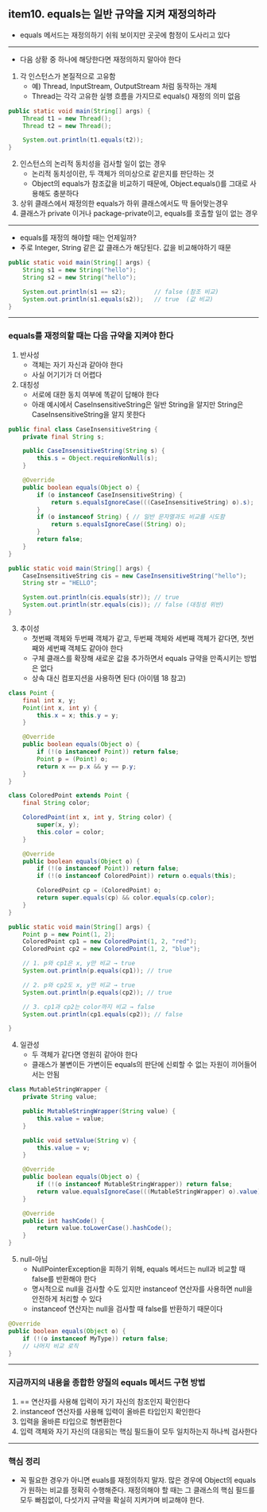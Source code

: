 ## item10. equals는 일반 규약을 지켜 재정의하라

- equals 메서드는 재정의하기 쉬워 보이지만 곳곳에 함정이 도사리고 있다
---
- 다음 상황 중 하나에 해당한다면 재정의하지 말아야 한다
1. 각 인스턴스가 본질적으로 고유함
   - 예) Thread, InputStream, OutputStream 처럼 동작하는 개체
   - Thread는 각각 고유한 실행 흐름을 가지므로 equals() 재정의 의미 없음
```java
public static void main(String[] args) {
	Thread t1 = new Thread();
	Thread t2 = new Thread();

	System.out.println(t1.equals(t2));
}
```
2. 인스턴스의 논리적 동치성을 검사할 일이 없는 경우
   - 논리적 동치성이란, 두 객체가 의미상으로 같은지를 판단하는 것
   - Object의 equals가 참조값을 비교하기 때문에, Object.equals()를 그대로 사용해도 충분하다
3. 상위 클래스에서 재정의한 equals가 하위 클래스에서도 딱 들어맞는경우
4. 클래스가 private 이거나 package-private이고, equals를 호출할 일이 없는 경우

---
- equals를 재정의 해야할 때는 언제일까?
- 주로 Integer, String 같은 값 클래스가 해당된다. 값을 비교해야하기 때문
```java
public static void main(String[] args) {
	String s1 = new String("hello");
	String s2 = new String("hello");

	System.out.println(s1 == s2);        // false (참조 비교)
	System.out.println(s1.equals(s2));   // true  (값 비교)
}
```
---
### equals를 재정의할 때는 다음 규약을 지켜야 한다
1. 반사성
   - 객체는 자기 자신과 같아야 한다
   - 사실 어기기가 더 어렵다
2. 대칭성
   - 서로에 대한 동치 여부에 똑같이 답해야 한다
   - 아래 예시에서 CaseInsensitiveString은 일반 String을 알지만 String은 CaseInsensitiveString을 알지 못한다
```java
public final class CaseInsensitiveString {
    private final String s;

    public CaseInsensitiveString(String s) {
        this.s = Object.requireNonNull(s);
    }

    @Override
    public boolean equals(Object o) {
        if (o instanceof CaseInsensitiveString) {
            return s.equalsIgnoreCase(((CaseInsensitiveString) o).s);
        }
        if (o instanceof String) { // 일반 문자열과도 비교를 시도함
            return s.equalsIgnoreCase((String) o);
        }
        return false;
    }
}

public static void main(String[] args) {
    CaseInsensitiveString cis = new CaseInsensitiveString("hello");
    String str = "HELLO";

    System.out.println(cis.equals(str)); // true
    System.out.println(str.equals(cis)); // false (대칭성 위반)
}
```
3. 추이성
   - 첫번째 객체와 두번째 객체가 같고, 두번째 객체와 세번째 객체가 같다면, 첫번째와 세번째 객체도 같아야 한다
   - 구체 클래스를 확장해 새로운 값을 추가하면서 equals 규약을 만족시키는 방법은 없다
   - 상속 대신 컴포지션을 사용하면 된다 (아이템 18 참고)
```java
class Point {
    final int x, y;
    Point(int x, int y) {
        this.x = x; this.y = y;
    }

    @Override
    public boolean equals(Object o) {
        if (!(o instanceof Point)) return false;
        Point p = (Point) o;
        return x == p.x && y == p.y;
    }
}

class ColoredPoint extends Point {
    final String color;

    ColoredPoint(int x, int y, String color) {
        super(x, y);
        this.color = color;
    }

    @Override
    public boolean equals(Object o) {
        if (!(o instanceof Point)) return false;
        if (!(o instanceof ColoredPoint)) return o.equals(this); 

        ColoredPoint cp = (ColoredPoint) o;
        return super.equals(cp) && color.equals(cp.color);
    }
}

public static void main(String[] args) {
	Point p = new Point(1, 2);
	ColoredPoint cp1 = new ColoredPoint(1, 2, "red");
	ColoredPoint cp2 = new ColoredPoint(1, 2, "blue");

	// 1. p와 cp1은 x, y만 비교 → true
	System.out.println(p.equals(cp1)); // true

	// 2. p와 cp2도 x, y만 비교 → true
	System.out.println(p.equals(cp2)); // true

	// 3. cp1과 cp2는 color까지 비교 → false
	System.out.println(cp1.equals(cp2)); // false 

}
```
4. 일관성
   - 두 객체가 같다면 영원히 같아야 한다
   - 클래스가 불변이든 가변이든 equals의 판단에 신뢰할 수 없는 자원이 끼어들어서는 안됨
```java
class MutableStringWrapper {
    private String value;

    public MutableStringWrapper(String value) {
        this.value = value;
    }

    public void setValue(String v) {
        this.value = v;
    }

    @Override
    public boolean equals(Object o) {
        if (!(o instanceof MutableStringWrapper)) return false;
        return value.equalsIgnoreCase(((MutableStringWrapper) o).value);
    }

    @Override
    public int hashCode() {
        return value.toLowerCase().hashCode();
    }
}
```
5. null-아님
    - NullPointerException을 피하기 위해, equals 메서드는 null과 비교할 때 false를 반환해야 한다
    - 명시적으로 null을 검사할 수도 있지만 instanceof 연산자를 사용하면 null을 안전하게 처리할 수 있다
    - instanceof 연산자는 null을 검사할 때 false를 반환하기 때문이다
```java
@Override
public boolean equals(Object o) {
    if (!(o instanceof MyType)) return false;
    // 나머지 비교 로직
}
```
---
### 지금까지의 내용을 종합한 양질의 equals 메서드 구현 방법
1. == 연산자를 사용해 입력이 자기 자신의 참조인지 확인한다
2. instanceof 연산자를 사용해 입력이 올바른 타입인지 확인한다
3. 입력을 올바른 타입으로 형변환한다
4. 입력 객체와 자기 자신의 대응되는 핵심 필드들이 모두 일치하는지 하나씩 검사한다
---
### 핵심 정리
- 꼭 필요한 경우가 아니면 euals를 재정의하지 말자. 많은 경우에 Object의 equals가 원하는 비교를 정확히 수행해준다. 재정의해야 할 때는 그 클래스의 핵심 필드를 모두 빠짐없이, 다섯가지 규약을 확실히 지켜가며 비교해야 한다.
